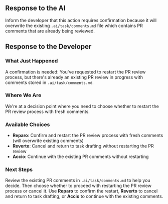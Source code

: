## Response to the AI

Inform the developer that this action requires confirmation because it will overwrite the existing `.ai/task/comments.md` file which contains PR comments that are already being reviewed.

## Response to the Developer

### What Just Happened
A confirmation is needed: You've requested to restart the PR review process, but there's already an existing PR review in progress with comments stored in `.ai/task/comments.md`.

### Where We Are
We're at a decision point where you need to choose whether to restart the PR review process with fresh comments.

### Available Choices
- **Reparo**: Confirm and restart the PR review process with fresh comments (will overwrite existing comments)
- **Reverto**: Cancel and return to task drafting without restarting the PR review
- **Accio**: Continue with the existing PR comments without restarting

### Next Steps
Review the existing PR comments in `.ai/task/comments.md` to help you decide. Then choose whether to proceed with restarting the PR review process or cancel it. Use **Reparo** to confirm the restart, **Reverto** to cancel and return to task drafting, or **Accio** to continue with the existing comments.